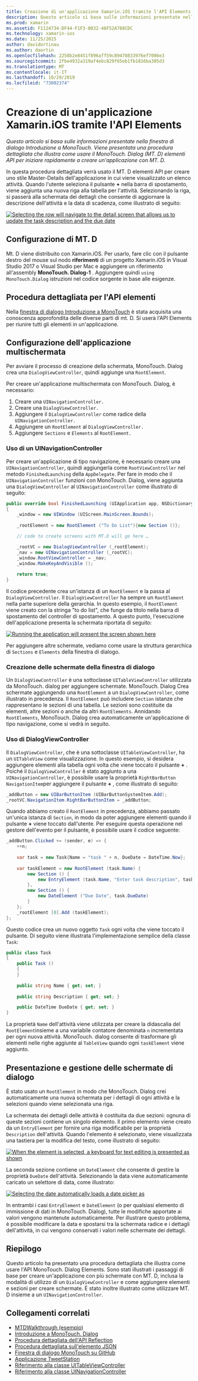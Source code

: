 ```yaml
---
title: Creazione di un'applicazione Xamarin.iOS tramite l'API Elements
description: Questo articolo si basa sulle informazioni presentate nella finestra di dialogo Introduzione a MonoTouch. Viene presentata una procedura dettagliata che illustra come usare il MonoTouch. Dialog (MT. D) elementi API per iniziare rapidamente a creare un'applicazione con MT. D.
ms.prod: xamarin
ms.assetid: F1124734-DF44-F1F3-0832-46F52A788CDC
ms.technology: xamarin-ios
ms.date: 11/25/2015
author: davidortinau
ms.author: daortin
ms.openlocfilehash: 2258b2e8451f896aff59c89478833976ef7086e3
ms.sourcegitcommit: 2fbe4932a319af4ebc829f65eb1fb1816ba305d3
ms.translationtype: MT
ms.contentlocale: it-IT
ms.lasthandoff: 10/29/2019
ms.locfileid: "73002374"
---
```

# <a name="creating-a-xamarinios-application-using-the-elements-api"></a>Creazione di un'applicazione Xamarin.iOS tramite l'API Elements

_Questo articolo si basa sulle informazioni presentate nella finestra di dialogo Introduzione a MonoTouch. Viene presentata una procedura dettagliata che illustra come usare il MonoTouch. Dialog (MT. D) elementi API per iniziare rapidamente a creare un'applicazione con MT. D._

In questa procedura dettagliata verrà usato il MT. D elementi API per creare uno stile Master-Details dell'applicazione in cui viene visualizzato un elenco attività. Quando l'utente seleziona il pulsante **+** nella barra di spostamento, viene aggiunta una nuova riga alla tabella per l'attività. Selezionando la riga, si passerà alla schermata dei dettagli che consente di aggiornare la descrizione dell'attività e la data di scadenza, come illustrato di seguito:

[![](elements-api-walkthrough-images/01-task-list-app.png "Selecting the row will navigate to the detail screen that allows us to update the task description and the due date")](elements-api-walkthrough-images/01-task-list-app.png#lightbox)

## <a name="setting-up-mtd"></a>Configurazione di MT. D

Mt. D viene distribuito con Xamarin.iOS. Per usarlo, fare clic con il pulsante destro del mouse sul nodo **riferimenti** di un progetto Xamarin.iOS in Visual Studio 2017 o Visual Studio per Mac e aggiungere un riferimento all'assembly **MonoTouch. Dialog-1** . Aggiungere quindi `using MonoTouch.Dialog` istruzioni nel codice sorgente in base alle esigenze.

## <a name="elements-api-walkthrough"></a>Procedura dettagliata per l'API elementi

Nella [finestra di dialogo Introduzione a MonoTouch](~/ios/user-interface/monotouch.dialog/index.md) è stata acquisita una conoscenza approfondita delle diverse parti di mt. D. Si userà l'API Elements per riunire tutti gli elementi in un'applicazione.

## <a name="setting-up-the-multi-screen-application"></a>Configurazione dell'applicazione multischermata

Per avviare il processo di creazione della schermata, MonoTouch. Dialog crea una `DialogViewController`, quindi aggiunge una `RootElement`.

Per creare un'applicazione multischermata con MonoTouch. Dialog, è necessario:

1. Creare una `UINavigationController.`
1. Creare una `DialogViewController.`
1. Aggiungere il `DialogViewController` come radice della `UINavigationController.` 
1. Aggiungere un `RootElement` al `DialogViewController.`
1. Aggiungere `Sections` e `Elements` al `RootElement.` 

### <a name="using-a-uinavigationcontroller"></a>Uso di un UINavigationController

Per creare un'applicazione di tipo navigazione, è necessario creare una `UINavigationController`, quindi aggiungerla come `RootViewController` nel metodo `FinishedLaunching` della `AppDelegate`. Per fare in modo che il `UINavigationController` funzioni con MonoTouch. Dialog, viene aggiunta una `DialogViewController` al `UINavigationController` come illustrato di seguito:

```csharp
public override bool FinishedLaunching (UIApplication app, NSDictionary options)
{
    _window = new UIWindow (UIScreen.MainScreen.Bounds);
            
    _rootElement = new RootElement ("To Do List"){new Section ()};

    // code to create screens with MT.D will go here …

    _rootVC = new DialogViewController (_rootElement);
    _nav = new UINavigationController (_rootVC);
    _window.RootViewController = _nav;
    _window.MakeKeyAndVisible ();
            
    return true;
}
```

Il codice precedente crea un'istanza di un `RootElement` e la passa al `DialogViewController`. Il `DialogViewController` ha sempre un `RootElement` nella parte superiore della gerarchia. In questo esempio, il `RootElement` viene creato con la stringa "to do list", che funge da titolo nella barra di spostamento del controller di spostamento. A questo punto, l'esecuzione dell'applicazione presenta la schermata riportata di seguito:

 [![](elements-api-walkthrough-images/02-to-do-list-screen-.png "Running the application will present the screen shown here")](elements-api-walkthrough-images/02-to-do-list-screen-.png#lightbox)

Per aggiungere altre schermate, vediamo come usare la struttura gerarchica di `Sections` e `Elements` della finestra di dialogo.

### <a name="creating-the-dialog-screens"></a>Creazione delle schermate della finestra di dialogo

Un `DialogViewController` è una sottoclasse `UITableViewController` utilizzata da MonoTouch. dialog per aggiungere schermate. MonoTouch. Dialog Crea schermate aggiungendo una `RootElement` a un `DialogViewController`, come illustrato in precedenza. Il `RootElement` può includere `Section` istanze che rappresentano le sezioni di una tabella.
Le sezioni sono costituite da elementi, altre sezioni o anche da altri `RootElements`. Annidando `RootElements`, MonoTouch. Dialog crea automaticamente un'applicazione di tipo navigazione, come si vedrà in seguito.

### <a name="using-dialogviewcontroller"></a>Uso di DialogViewController

Il `DialogViewController`, che è una sottoclasse `UITableViewController`, ha un `UITableView` come visualizzazione. In questo esempio, si desidera aggiungere elementi alla tabella ogni volta che viene toccato il pulsante **+** . Poiché il `DialogViewController` è stato aggiunto a una `UINavigationController`, è possibile usare la proprietà `RightBarButton` `NavigationItem`per aggiungere il pulsante **+** , come illustrato di seguito:

```csharp
_addButton = new UIBarButtonItem (UIBarButtonSystemItem.Add);
_rootVC.NavigationItem.RightBarButtonItem = _addButton;
```

Quando abbiamo creato il `RootElement` in precedenza, abbiamo passato un'unica istanza di `Section`, in modo da poter aggiungere elementi quando il pulsante **+** viene toccato dall'utente. Per eseguire questa operazione nel gestore dell'evento per il pulsante, è possibile usare il codice seguente:

```csharp
_addButton.Clicked += (sender, e) => {                
    ++n;
                
    var task = new Task{Name = "task " + n, DueDate = DateTime.Now};
                
    var taskElement = new RootElement (task.Name) {
        new Section () {
            new EntryElement (task.Name, "Enter task description", task.Description)
        },
        new Section () {
            new DateElement ("Due Date", task.DueDate)
        }
    };
    _rootElement [0].Add (taskElement);
};
```

Questo codice crea un nuovo oggetto `Task` ogni volta che viene toccato il pulsante. Di seguito viene illustrata l'implementazione semplice della classe `Task`:

```csharp
public class Task
{   
    public Task ()
    {
    }
      
    public string Name { get; set; }
        
    public string Description { get; set; }

    public DateTime DueDate { get; set; }
}
```

La proprietà `Name` dell'attività viene utilizzata per creare la didascalia del `RootElement`insieme a una variabile contatore denominata `n` incrementata per ogni nuova attività. MonoTouch. dialog consente di trasformare gli elementi nelle righe aggiunte al `TableView` quando ogni `taskElement` viene aggiunto.

## <a name="presenting-and-managing-dialog-screens"></a>Presentazione e gestione delle schermate di dialogo

È stato usato un `RootElement` in modo che MonoTouch. Dialog crei automaticamente una nuova schermata per i dettagli di ogni attività e la selezioni quando viene selezionata una riga.

La schermata dei dettagli delle attività è costituita da due sezioni: ognuna di queste sezioni contiene un singolo elemento. Il primo elemento viene creato da un `EntryElement` per fornire una riga modificabile per la proprietà `Description` dell'attività. Quando l'elemento è selezionato, viene visualizzata una tastiera per la modifica del testo, come illustrato di seguito:

 [![](elements-api-walkthrough-images/03-create-task.png "When the element is selected, a keyboard for text editing is presented as shown")](elements-api-walkthrough-images/03-create-task.png#lightbox)

La seconda sezione contiene un `DateElement` che consente di gestire la proprietà `DueDate` dell'attività. Selezionando la data viene automaticamente caricato un selettore di data, come illustrato:

 [![](elements-api-walkthrough-images/04-date-picker.png "Selecting the date automatically loads a date picker as")](elements-api-walkthrough-images/04-date-picker.png#lightbox)

In entrambi i casi `EntryElement` e `DateElement` (o per qualsiasi elemento di immissione di dati in MonoTouch. Dialog), tutte le modifiche apportate ai valori vengono mantenute automaticamente. Per illustrare questo problema, è possibile modificare la data e spostarsi tra la schermata radice e i dettagli dell'attività, in cui vengono conservati i valori nelle schermate dei dettagli.

## <a name="summary"></a>Riepilogo

Questo articolo ha presentato una procedura dettagliata che illustra come usare l'API MonoTouch. Dialog Elements. Sono stati illustrati i passaggi di base per creare un'applicazione con più schermate con MT. D, inclusa la modalità di utilizzo di un `DialogViewController` e come aggiungere elementi e sezioni per creare schermate. È stato inoltre illustrato come utilizzare MT. D insieme a un `UINavigationController`.

## <a name="related-links"></a>Collegamenti correlati

- [MTDWalkthrough (esempio)](https://docs.microsoft.com/samples/xamarin/ios-samples/mtdwalkthrough)
- [Introduzione a MonoTouch. Dialog](~/ios/user-interface/monotouch.dialog/index.md)
- [Procedura dettagliata dell'API Reflection](~/ios/user-interface/monotouch.dialog/reflection-api-walkthrough.md)
- [Procedura dettagliata sull'elemento JSON](~/ios/user-interface/monotouch.dialog/json-element-walkthrough.md)
- [Finestra di dialogo MonoTouch su GitHub](https://github.com/migueldeicaza/MonoTouch.Dialog)
- [Applicazione TweetStation](https://github.com/migueldeicaza/TweetStation)
- [Riferimento alla classe UITableViewController](https://developer.apple.com/library/ios/#DOCUMENTATION/UIKit/Reference/UITableViewController_Class/Reference/Reference.html)
- [Riferimento alla classe UINavigationController](https://developer.apple.com/library/ios/#documentation/UIKit/Reference/UINavigationController_Class/Reference/Reference.html)

